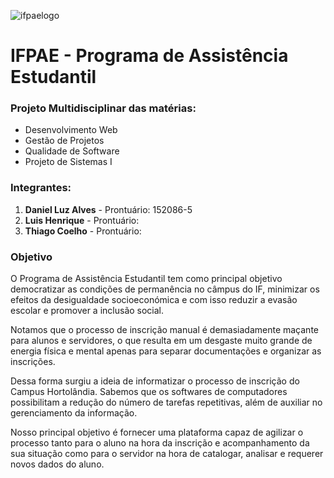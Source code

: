 ![ifpaelogo](https://cloud.githubusercontent.com/assets/8259531/13905439/6bd9f898-ee9e-11e5-9300-f98637f98e31.png)

# IFPAE - Programa de Assistência Estudantil 

### Projeto Multidisciplinar das matérias:
- Desenvolvimento Web 
- Gestão de Projetos
- Qualidade de Software 
- Projeto de Sistemas I

### Integrantes:
1. **Daniel Luz Alves** - Prontuário: 152086-5  
2. **Luis Henrique** - Prontuário:   
3. **Thiago Coelho** - Prontuário:  

### Objetivo 
O Programa de Assistência Estudantil tem como principal objetivo democratizar as condições de permanência no câmpus do IF, minimizar os efeitos da desigualdade socioeconómica e com isso reduzir a evasão escolar e promover a inclusão social. 

Notamos que o processo de inscrição manual é demasiadamente maçante para alunos e servidores, o que resulta em um desgaste muito grande de energia física e mental apenas para separar documentações e organizar as inscrições. 

Dessa forma surgiu a ideia de informatizar o processo de inscrição do Campus Hortolândia. Sabemos que os softwares de computadores possibilitam a redução do número de tarefas repetitivas, além de auxiliar no gerenciamento da informação.

Nosso principal objetivo é fornecer uma plataforma capaz de agilizar o processo tanto para o aluno  na hora da inscrição e acompanhamento da sua situação como para o servidor na hora de catalogar, analisar e requerer novos dados do aluno. 


